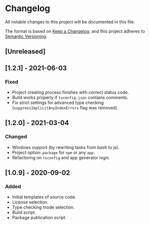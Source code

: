 # Changelog
All notable changes to this project will be documented in this file.

The format is based on [Keep a Changelog](https://keepachangelog.com/en/1.0.0/),
and this project adheres to [Semantic Versioning](https://semver.org/spec/v2.0.0.html).

## [Unreleased]

## [1.2.1] - 2021-06-03
### Fixed
- Project creating process finishes with correct status code.
- Build works properly if `tsconfig.json` contains comments.
- Fix strict settings for advanced type checking (`suppressImplicitAnyIndexErrors` flag was removed).

## [1.2.0] - 2021-03-04
### Changed
- Windows support (by rewriting tasks from bash to js).
- Project option: `package` for `npm` or any `app`.
- Refactoring on `tsconfig` and app generator logic.

## [1.0.9] - 2020-09-02
### Added
- Initial templates of source code.
- License selection.
- Type checking mode selection.
- Build script.
- Package publication script.
